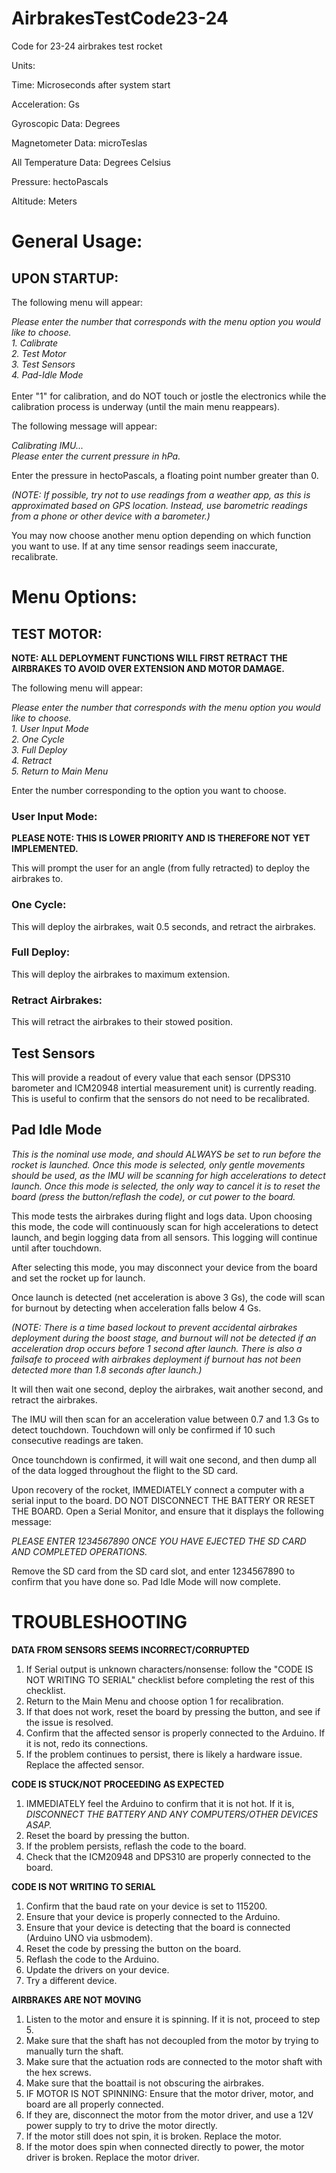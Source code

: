 # AirbrakesTestCode23-24
Code for 23-24 airbrakes test rocket


Units:

Time: Microseconds after system start

Acceleration: Gs

Gyroscopic Data: Degrees

Magnetometer Data: microTeslas

All Temperature Data: Degrees Celsius

Pressure: hectoPascals

Altitude: Meters


<h1>General Usage:</h2>

<h2>UPON STARTUP:</h2>

The following menu will appear:

<i>
Please enter the number that corresponds with the menu option you would like to choose.<br/>
1. Calibrate<br/>
2. Test Motor<br/>
3. Test Sensors<br/>
4. Pad-Idle Mode<br/>
</i>

<br/>
Enter "1" for calibration, and do NOT touch or jostle the electronics while the calibration process is underway (until the main menu reappears).

The following message will appear:

*Calibrating IMU...*<br/>
*Please enter the current pressure in hPa.*

Enter the pressure in hectoPascals, a floating point number greater than 0. 

*(NOTE: If possible, try not to use readings from a weather app, as this is approximated based on GPS location. Instead, use barometric readings from a phone or other device with a barometer.)*

You may now choose another menu option depending on which function you want to use. If at any time sensor readings seem inaccurate, recalibrate.


<h1>Menu Options:</h1>

<h2>TEST MOTOR:</h2>

**NOTE: ALL DEPLOYMENT FUNCTIONS WILL FIRST RETRACT THE AIRBRAKES TO AVOID OVER EXTENSION AND MOTOR DAMAGE.**

The following menu will appear:

<i>
Please enter the number that corresponds with the menu option you would like to choose.<br/>
1. User Input Mode<br/>
2. One Cycle<br/>
3. Full Deploy<br/>
4. Retract<br/>
5. Return to Main Menu<br/>
</i>

Enter the number corresponding to the option you want to choose.

<h3>User Input Mode:</h3>

**PLEASE NOTE: THIS IS LOWER PRIORITY AND IS THEREFORE NOT YET IMPLEMENTED.**

This will prompt the user for an angle (from fully retracted) to deploy the airbrakes to.

<h3>One Cycle:</h3>

This will deploy the airbrakes, wait 0.5 seconds, and retract the airbrakes.

<h3>Full Deploy:</h3>

This will deploy the airbrakes to maximum extension.

<h3>Retract Airbrakes:</h3>

This will retract the airbrakes to their stowed position.

<h2>Test Sensors</h2>
This will provide a readout of every value that each sensor (DPS310 barometer and ICM20948 intertial measurement unit) is currently reading. This is useful to confirm that the sensors do not need to be recalibrated.

<h2>Pad Idle Mode</h2>

*This is the nominal use mode, and should ALWAYS be set to run before the rocket is launched. Once this mode is selected, only gentle movements should be used, as the IMU will be scanning for high accelerations to detect launch. Once this mode is selected, the only way to cancel it is to reset the board (press the button/reflash the code), or cut power to the board.*

This mode tests the airbrakes during flight and logs data. Upon choosing this mode, the code will continuously scan for high accelerations to detect launch, and begin logging data from all sensors. This logging will continue until after touchdown.

After selecting this mode, you may disconnect your device from the board and set the rocket up for launch.

Once launch is detected (net acceleration is above 3 Gs), the code will scan for burnout by detecting when acceleration falls below 4 Gs. 

*(NOTE: There is a time based lockout to prevent accidental airbrakes deployment during the boost stage, and burnout will not be detected if an acceleration drop occurs before 1 second after launch. There is also a failsafe to proceed with airbrakes deployment if burnout has not been detected more than 1.8 seconds after launch.)*

It will then wait one second, deploy the airbrakes, wait another second, and retract the airbrakes.

The IMU will then scan for an acceleration value between 0.7 and 1.3 Gs to detect touchdown. Touchdown will only be confirmed if 10 such consecutive readings are taken.

Once tounchdown is confirmed, it will wait one second, and then dump all of the data logged throughout the flight to the SD card.

Upon recovery of the rocket, IMMEDIATELY connect a computer with a serial input to the board. DO NOT DISCONNECT THE BATTERY OR RESET THE BOARD. Open a Serial Monitor, and ensure that it displays the following message:

*PLEASE ENTER 1234567890 ONCE YOU HAVE EJECTED THE SD CARD AND COMPLETED OPERATIONS.*

Remove the SD card from the SD card slot, and enter 1234567890 to confirm that you have done so. Pad Idle Mode will now complete.



<h1>TROUBLESHOOTING</h1>

**DATA FROM SENSORS SEEMS INCORRECT/CORRUPTED**
1. If Serial output is unknown characters/nonsense: follow the "CODE IS NOT WRITING TO SERIAL" checklist before completing the rest of this checklist.
2. Return to the Main Menu and choose option 1 for recalibration.
3. If that does not work, reset the board by pressing the button, and see if the issue is resolved.
4. Confirm that the affected sensor is properly connected to the Arduino. If it is not, redo its connections.
5. If the problem continues to persist, there is likely a hardware issue. Replace the affected sensor.

**CODE IS STUCK/NOT PROCEEDING AS EXPECTED**
1. IMMEDIATELY feel the Arduino to confirm that it is not hot. If it is, *DISCONNECT THE BATTERY AND ANY COMPUTERS/OTHER DEVICES ASAP.*
2. Reset the board by pressing the button.
3. If the problem persists, reflash the code to the board.
4. Check that the ICM20948 and DPS310 are properly connected to the board.

**CODE IS NOT WRITING TO SERIAL**
1. Confirm that the baud rate on your device is set to 115200.
2. Ensure that your device is properly connected to the Arduino.
3. Ensure that your device is detecting that the board is connected (Arduino UNO via usbmodem).
4. Reset the code by pressing the button on the board.
5. Reflash the code to the Arduino.
6. Update the drivers on your device.
7. Try a different device.

**AIRBRAKES ARE NOT MOVING**
1. Listen to the motor and ensure it is spinning. If it is not, proceed to step 5.
2. Make sure that the shaft has not decoupled from the motor by trying to manually turn the shaft.
3. Make sure that the actuation rods are connected to the motor shaft with the hex screws.
4. Make sure that the boattail is not obscuring the airbrakes.
5. IF MOTOR IS NOT SPINNING: Ensure that the motor driver, motor, and board are all properly connected.
6. If they are, disconnect the motor from the motor driver, and use a 12V power supply to try to drive the motor directly.
7. If the motor still does not spin, it is broken. Replace the motor.
8. If the motor does spin when connected directly to power, the motor driver is broken. Replace the motor driver.
